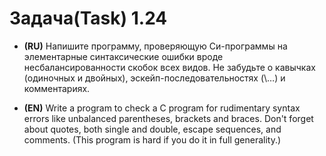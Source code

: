 # Задача(Task) 1.24 #

- **(RU)** Напишите программу, проверяющую Си-программы на элементарные синтаксические ошибки вроде несбалансированности скобок всех видов. Не забудьте о кавычках (одиночных и двойных), эскейп-последовательностях (\…) и комментариях.
  

- **(EN)** Write a program to check a C program for rudimentary syntax errors like unbalanced parentheses, brackets and braces. Don't forget about quotes, both single and double, escape sequences, and comments. (This program is hard if you do it in full generality.)